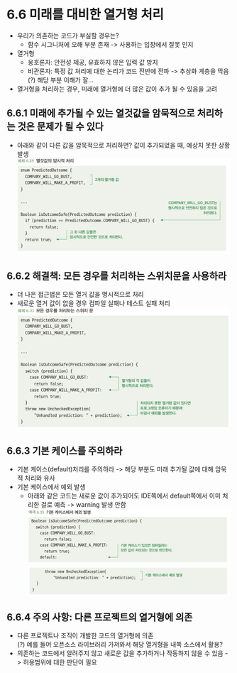 # 6.6 미래를 대비한 열거형 처리
- 우리가 의존하는 코드가 부실할 경우는?
  - 함수 시그니처에 오해 부분 존재 -> 사용하는 입장에서 잘못 인지
- 열거형
  - 옹호론자: 안전성 제공, 유효하지 않은 입력 값 방지
  - 비관론자: 특정 값 처리에 대한 논리가 코드 전반에 전파 -> 추상화 계층을 막음\
    (?) 해당 부분 이해가 잘...
- 열거형을 처리하는 경우, 미래에 열거형에 더 많은 값이 추가 될 수 있음을 고려

## 6.6.1 미래에 추가될 수 있는 열것값을 암묵적으로 처리하는 것은 문제가 될 수 있다
- 아래와 같이 다른 값을 암묵적으로 처리하면? 값이 추가되었을 때, 예상치 못한 상황 발생\
![img_1.png](img_1.png)

## 6.6.2 해결책: 모든 경우를 처리하는 스위치문을 사용하라
- 더 나은 접근법은 모든 열거 값을 명시적으로 처리 
- 새로운 열거 값이 없을 경우 컴파일 실패나 테스트 실패 처리\
![img_2.png](img_2.png)

## 6.6.3 기본 케이스를 주의하라
- 기본 케이스(default)처리를 주의하라 -> 해당 부분도 미래 추가될 값에 대해 암묵적 처리와 유사
- 기본 케이스에서 예외 발생
  - 아래와 같은 코드는 새로운 값이 추가되어도 IDE쪽에서 default쪽에서 이미 처리한 걸로 예측 -> warning 발생 안함\
  ![img_3.png](img_3.png)
\
  ![img_4.png](img_4.png)
  
## 6.6.4 주의 사항: 다른 프로젝트의 열거형에 의존
- 다른 프로젝트나 조직이 개발한 코드의 열거형에 의존\
  (?) 예를 들어 오픈소스 라이브러리 가져와서 해당 열거형을 내쪽 소스에서 활용?
- 의존하는 코드에서 알려주지 않고 새로운 값을 추가하거나 작동하지 않을 수 있음 -> 허용범위에 대한 판단이 필요
